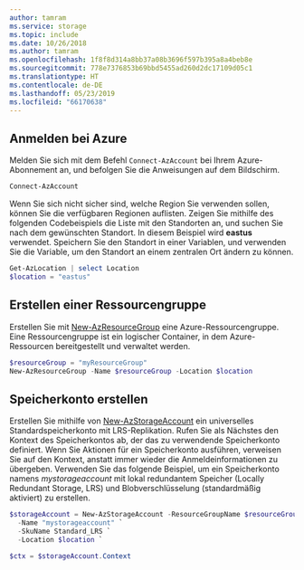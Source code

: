 ```yaml
---
author: tamram
ms.service: storage
ms.topic: include
ms.date: 10/26/2018
ms.author: tamram
ms.openlocfilehash: 1f8f8d314a8bb37a08b3696f597b395a8a4beb8e
ms.sourcegitcommit: 778e7376853b69bbd5455ad260d2dc17109d05c1
ms.translationtype: HT
ms.contentlocale: de-DE
ms.lasthandoff: 05/23/2019
ms.locfileid: "66170638"
---
```

## <a name="sign-in-to-azure"></a>Anmelden bei Azure

Melden Sie sich mit dem Befehl `Connect-AzAccount` bei Ihrem Azure-Abonnement an, und befolgen Sie die Anweisungen auf dem Bildschirm.

```powershell
Connect-AzAccount
```

Wenn Sie sich nicht sicher sind, welche Region Sie verwenden sollen, können Sie die verfügbaren Regionen auflisten. Zeigen Sie mithilfe des folgenden Codebeispiels die Liste mit den Standorten an, und suchen Sie nach dem gewünschten Standort. In diesem Beispiel wird **eastus** verwendet. Speichern Sie den Standort in einer Variablen, und verwenden Sie die Variable, um den Standort an einem zentralen Ort ändern zu können.

```powershell
Get-AzLocation | select Location
$location = "eastus"
```

## <a name="create-a-resource-group"></a>Erstellen einer Ressourcengruppe

Erstellen Sie mit [New-AzResourceGroup](/powershell/module/az.resources/new-azresourcegroup) eine Azure-Ressourcengruppe. Eine Ressourcengruppe ist ein logischer Container, in dem Azure-Ressourcen bereitgestellt und verwaltet werden.

```powershell
$resourceGroup = "myResourceGroup"
New-AzResourceGroup -Name $resourceGroup -Location $location
```

## <a name="create-a-storage-account"></a>Speicherkonto erstellen

Erstellen Sie mithilfe von [New-AzStorageAccount](/powershell/module/az.storage/new-azstorageaccount) ein universelles Standardspeicherkonto mit LRS-Replikation. Rufen Sie als Nächstes den Kontext des Speicherkontos ab, der das zu verwendende Speicherkonto definiert. Wenn Sie Aktionen für ein Speicherkonto ausführen, verweisen Sie auf den Kontext, anstatt immer wieder die Anmeldeinformationen zu übergeben. Verwenden Sie das folgende Beispiel, um ein Speicherkonto namens *mystorageaccount* mit lokal redundantem Speicher (Locally Redundant Storage, LRS) und Blobverschlüsselung (standardmäßig aktiviert) zu erstellen.

```powershell
$storageAccount = New-AzStorageAccount -ResourceGroupName $resourceGroup `
  -Name "mystorageaccount" `
  -SkuName Standard_LRS `
  -Location $location `

$ctx = $storageAccount.Context
```
